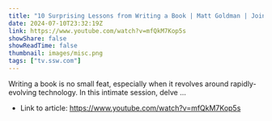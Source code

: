 ```yaml
---
title: "10 Surprising Lessons from Writing a Book | Matt Goldman | Join us July 17th 2024"
date: 2024-07-10T23:32:19Z
link: https://www.youtube.com/watch?v=mfQkM7Kop5s
showShare: false
showReadTime: false
thumbnail: images/misc.png
tags: ["tv.ssw.com"]
---
```

Writing a book is no small feat, especially when it revolves around rapidly-evolving technology. In this intimate session, delve ...

- Link to article: https://www.youtube.com/watch?v=mfQkM7Kop5s